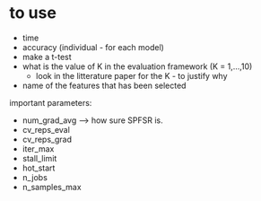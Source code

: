 # to use

- time
- accuracy (individual - for each model)
- make a t-test
- what is the value of K in the evaluation framework (K = 1,...,10)
    - look in the litterature paper for the K - to justify why
- name of the features that has been selected


important parameters:
- num_grad_avg --> how sure SPFSR is.
- cv_reps_eval
- cv_reps_grad
- iter_max
- stall_limit
- hot_start
- n_jobs
- n_samples_max